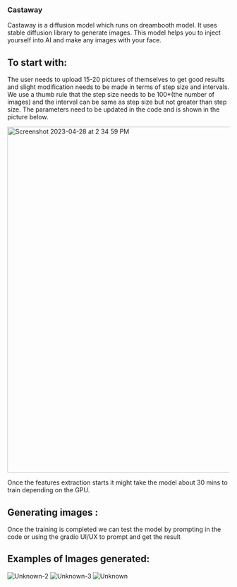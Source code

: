### Castaway
Castaway is a diffusion model which runs on dreambooth model. It uses stable diffusion library to generate images.
This model helps you to inject yourself into AI and make any images with your face. 

## To start with:
The user needs to upload 15-20 pictures of themselves to get good results and slight modification needs to be made in terms of step size and intervals. 
We use a thumb rule that the step size needs to be 100*(the number of images) and the interval can be same as step size but not greater than step size. 
The parameters need to be updated in the code and is shown in the picture below.

<img width="783" alt="Screenshot 2023-04-28 at 2 34 59 PM" src="https://user-images.githubusercontent.com/92366213/235106096-82bcb21d-b258-4c0c-8deb-9b781db05882.png">

Once the features extraction starts it might take the model about 30 mins to train depending on the GPU. 

## Generating images :

Once the training is completed we can test the model by prompting in the code or using the gradio UI/UX to prompt and get the result 

## Examples of Images generated:

![Unknown-2](https://user-images.githubusercontent.com/92366213/235106827-fac123ed-ae9f-4ee0-8e4a-a9f32ada14a9.png)
![Unknown-3](https://user-images.githubusercontent.com/92366213/235106850-92561ce0-81dd-443f-901e-a9b657d157b6.png)
![Unknown](https://user-images.githubusercontent.com/92366213/235106855-ab31fd00-8b52-4bbc-93dd-faf839c1d3b8.png)

